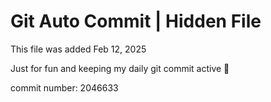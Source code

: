 # Git Auto Commit | Hidden File

This file was added Feb 12, 2025

Just for fun and keeping my daily git commit active 🤪

commit number: 2046633
